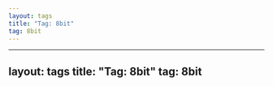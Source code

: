 ```yaml
---
layout: tags
title: "Tag: 8bit"
tag: 8bit
---
```

---
layout: tags
title: "Tag: 8bit"
tag: 8bit
---
